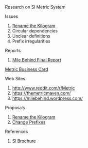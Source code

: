 
Research on SI Metric System

Issues

1. [Rename the Kilogram](proposals/RenameKilogram.txt)
2. Circular dependencies
3. Unclear definitions
4. Prefix irregularities


Reports

1. [Mile Behind Final Report](reports/MileBehind-sst-final-3.pdf)

[Metric Business Card](personal/MetricBusinessCard-v1.pdf)

Web Sites

1. http://www.reddit.com/r/Metric
2. https://themetricmaven.com/
3. https://milebehind.wordpress.com/

Proposals

1. [Rename the Kilogram](proposals/RenameKilogram.txt)
2. [Change Prefixes](proposals/ProposedPrefixes.md)

References

1. [SI Brochure](references/SI-Brochure-9-EN.pdf)
